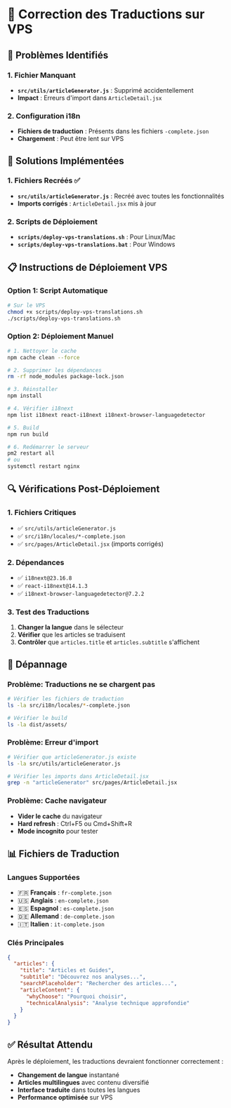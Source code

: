 # 🔧 Correction des Traductions sur VPS

## 🎯 Problèmes Identifiés

### 1. Fichier Manquant
- **`src/utils/articleGenerator.js`** : Supprimé accidentellement
- **Impact** : Erreurs d'import dans `ArticleDetail.jsx`

### 2. Configuration i18n
- **Fichiers de traduction** : Présents dans les fichiers `-complete.json`
- **Chargement** : Peut être lent sur VPS

## 🚀 Solutions Implémentées

### 1. Fichiers Recréés ✅
- **`src/utils/articleGenerator.js`** : Recréé avec toutes les fonctionnalités
- **Imports corrigés** : `ArticleDetail.jsx` mis à jour

### 2. Scripts de Déploiement
- **`scripts/deploy-vps-translations.sh`** : Pour Linux/Mac
- **`scripts/deploy-vps-translations.bat`** : Pour Windows

## 📋 Instructions de Déploiement VPS

### Option 1: Script Automatique
```bash
# Sur le VPS
chmod +x scripts/deploy-vps-translations.sh
./scripts/deploy-vps-translations.sh
```

### Option 2: Déploiement Manuel
```bash
# 1. Nettoyer le cache
npm cache clean --force

# 2. Supprimer les dépendances
rm -rf node_modules package-lock.json

# 3. Réinstaller
npm install

# 4. Vérifier i18next
npm list i18next react-i18next i18next-browser-languagedetector

# 5. Build
npm run build

# 6. Redémarrer le serveur
pm2 restart all
# ou
systemctl restart nginx
```

## 🔍 Vérifications Post-Déploiement

### 1. Fichiers Critiques
- ✅ `src/utils/articleGenerator.js`
- ✅ `src/i18n/locales/*-complete.json`
- ✅ `src/pages/ArticleDetail.jsx` (imports corrigés)

### 2. Dépendances
- ✅ `i18next@23.16.8`
- ✅ `react-i18next@14.1.3`
- ✅ `i18next-browser-languagedetector@7.2.2`

### 3. Test des Traductions
1. **Changer la langue** dans le sélecteur
2. **Vérifier** que les articles se traduisent
3. **Contrôler** que `articles.title` et `articles.subtitle` s'affichent

## 🐛 Dépannage

### Problème: Traductions ne se chargent pas
```bash
# Vérifier les fichiers de traduction
ls -la src/i18n/locales/*-complete.json

# Vérifier le build
ls -la dist/assets/
```

### Problème: Erreur d'import
```bash
# Vérifier que articleGenerator.js existe
ls -la src/utils/articleGenerator.js

# Vérifier les imports dans ArticleDetail.jsx
grep -n "articleGenerator" src/pages/ArticleDetail.jsx
```

### Problème: Cache navigateur
- **Vider le cache** du navigateur
- **Hard refresh** : Ctrl+F5 ou Cmd+Shift+R
- **Mode incognito** pour tester

## 📊 Fichiers de Traduction

### Langues Supportées
- 🇫🇷 **Français** : `fr-complete.json`
- 🇺🇸 **Anglais** : `en-complete.json`
- 🇪🇸 **Espagnol** : `es-complete.json`
- 🇩🇪 **Allemand** : `de-complete.json`
- 🇮🇹 **Italien** : `it-complete.json`

### Clés Principales
```json
{
  "articles": {
    "title": "Articles et Guides",
    "subtitle": "Découvrez nos analyses...",
    "searchPlaceholder": "Rechercher des articles...",
    "articleContent": {
      "whyChoose": "Pourquoi choisir",
      "technicalAnalysis": "Analyse technique approfondie"
    }
  }
}
```

## ✅ Résultat Attendu

Après le déploiement, les traductions devraient fonctionner correctement :
- **Changement de langue** instantané
- **Articles multilingues** avec contenu diversifié
- **Interface traduite** dans toutes les langues
- **Performance optimisée** sur VPS
